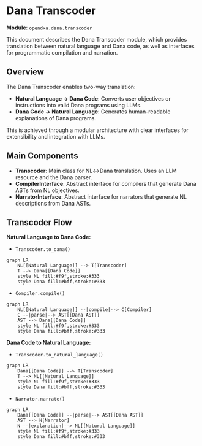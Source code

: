 # Dana Transcoder

**Module**: `opendxa.dana.transcoder`

This document describes the Dana Transcoder module, which provides translation between natural language and Dana code, as well as interfaces for programmatic compilation and narration.

## Overview

The Dana Transcoder enables two-way translation:
- **Natural Language → Dana Code**: Converts user objectives or instructions into valid Dana programs using LLMs.
- **Dana Code → Natural Language**: Generates human-readable explanations of Dana programs.

This is achieved through a modular architecture with clear interfaces for extensibility and integration with LLMs.

## Main Components

- **Transcoder**: Main class for NL↔︎Dana translation. Uses an LLM resource and the Dana parser.
- **CompilerInterface**: Abstract interface for compilers that generate Dana ASTs from NL objectives.
- **NarratorInterface**: Abstract interface for narrators that generate NL descriptions from Dana ASTs.

## Transcoder Flow

**Natural Language to Dana Code:**

- `Transcoder.to_dana()`

```mermaid
graph LR
    NL[[Natural Language]] --> T[Transcoder]
    T --> Dana[[Dana Code]]
    style NL fill:#f9f,stroke:#333
    style Dana fill:#bff,stroke:#333
```

- `Compiler.compile()`

```mermaid
graph LR
    NL[[Natural Language]] --|compile|--> C[Compiler]
    C --|parse|--> AST[[Dana AST]]
    AST --> Dana[[Dana Code]]
    style NL fill:#f9f,stroke:#333
    style Dana fill:#bff,stroke:#333
``` 

**Dana Code to Natural Language:**

- `Transcoder.to_natural_language()`

```mermaid
graph LR
    Dana[[Dana Code]] --> T[Transcoder]
    T --> NL[[Natural Language]]
    style NL fill:#f9f,stroke:#333
    style Dana fill:#bff,stroke:#333
```

- `Narrator.narrate()`

```mermaid
graph LR
    Dana[[Dana Code]] --|parse|--> AST[[Dana AST]]
    AST --> N[Narrator]
    N --|explanation|--> NL[[Natural Language]]
    style NL fill:#f9f,stroke:#333
    style Dana fill:#bff,stroke:#333
```